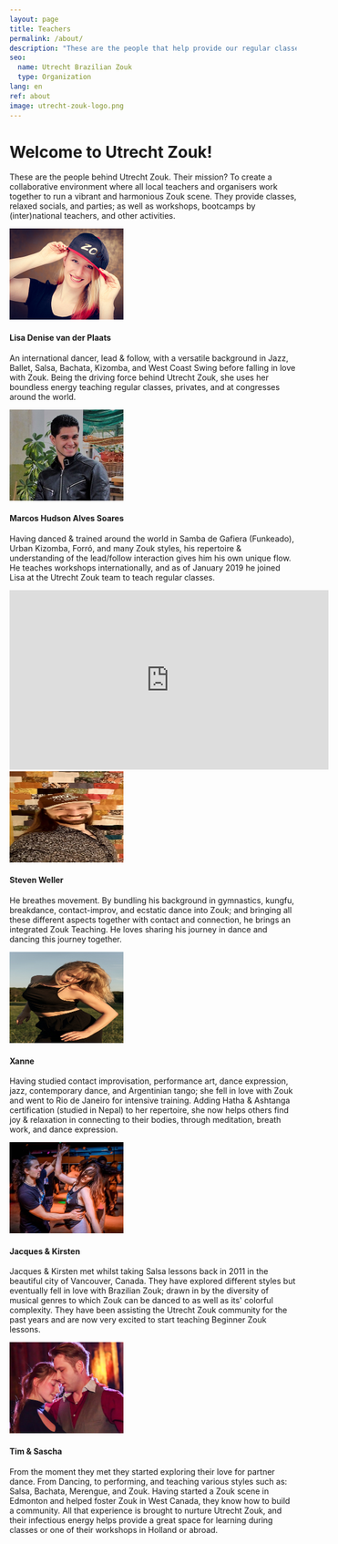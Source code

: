 ```yaml
---
layout: page
title: Teachers
permalink: /about/
description: "These are the people that help provide our regular classes, relaxed socials & party's, workshops & bootcamps by (inter)national teachers, and other activities."
seo:
  name: Utrecht Brazilian Zouk
  type: Organization
lang: en
ref: about
image: utrecht-zouk-logo.png
---
```


# Welcome to Utrecht Zouk!
<section>
  <p>
  These are the people behind Utrecht Zouk.
  Their mission? To create a collaborative environment where all local teachers
  and organisers work together to run a vibrant and harmonious Zouk scene.
  They provide classes,
  relaxed socials,
  and parties;
  as well as workshops,
  bootcamps by (inter)national teachers,
  and other activities.
  </p>
</section>

<section class="palm-left">
  <picture>
  <img
    alt='Lisa Denise van der Plaats wearing a Zouk baseball cap' 
    id='lisa'
    height='160px'
    src='/lisa-denise-van-der-plaats.jpg'
    style='object-position:50% 46%'
    width='200px'
    />
  </picture>
  <h4>Lisa Denise van der Plaats</h4>
  <p>
  An international dancer,
  lead & follow,
  with a versatile background in
  Jazz,
  Ballet,
  Salsa,
  Bachata,
  Kizomba,
  and West Coast Swing before falling in love with Zouk.
  Being the driving force behind Utrecht Zouk,
  she uses her boundless energy teaching regular classes,
  privates,
  and at congresses around the world.
  <!-- <a href='' class='more'>read more</a> -->
  </p>
</section>

<section class="palm-right">
  <picture>
  <img
    alt='Marcos Hudson Alves Soares'
    id='marcos'
    height='160px'
    src='/marcos-hudson-alves-soares.jpg'
    style='object-position:50% 27%'
    width='200px'
  />
  </picture>
  <h4>Marcos Hudson Alves Soares</h4>
  <p>
  Having danced & trained around the world in
  Samba de Gafiera (Funkeado),
  Urban Kizomba,
  Forró,
  and many Zouk styles,
  his repertoire & understanding of the lead/follow interaction gives him his own unique flow.
  He teaches workshops internationally,
  and as of January 2019 he joined Lisa at the Utrecht Zouk team to teach regular classes.
  <!-- <a href='' class='more'>read more</a> -->
  </p>
</section>

<section>
  <div class="responsive-video">
  <iframe
    allow="accelerometer; autoplay; encrypted-media; gyroscope; picture-in-picture"
    allowfullscreen
    frameborder="0"
    height="315"
    src="https://www.youtube.com/embed/X_GtH00AlFs"
    width="560"
  ></iframe>
  </div>
</section>

<div> </div>

<section class="palm-right">
  <picture>
  <img
    alt='Steven Weller Love/Zouk baseball cap' 
    id='steven'
    height='160px'
    src='/steven-weller.jpg'
    style='object-position:50% 37%'
    width='200px'
    />
  </picture>
  <h4>Steven Weller</h4>
  <p>
  He breathes movement.
  By bundling his background in gymnastics,
  kungfu,
  breakdance,
  contact-improv,
  and ecstatic dance into Zouk;
  and bringing all these different aspects together with contact and connection,
  he brings an integrated Zouk Teaching.
  He loves sharing his journey in dance and dancing this journey together.
  </p>
</section>

<section class="palm-left">
  <picture>
  <img
    alt='Xanne'
    id='Xanne'
    height='160px'
    src='/xanne.jpg'
    style='object-position:50% 26%'
    width='200px'
  />
  </picture>

  <h4>Xanne</h4>
  <p>
  Having studied contact improvisation,
  performance art,
  dance expression,
  jazz,
  contemporary dance,
  and Argentinian tango;
  she fell in love with Zouk and went to Rio de Janeiro for intensive training.
  Adding Hatha & Ashtanga certification (studied in Nepal) to her repertoire,
  she now helps others find joy & relaxation in connecting to their bodies,
  through meditation, breath work, and dance expression.
  </p>
</section>

<section class="palm-right">
  <picture>
  <img
    alt='Jacques & Kirsten dancing Zouk'
    id='jacques-and-kirsten'
    height='160px'
    src='/jacques-and-kirsten.jpg'
    style='object-position:50% 27%'
    width='200px'
  />
  </picture>
  <h4>Jacques & Kirsten</h4>
  <p>
  Jacques & Kirsten met whilst taking Salsa lessons back in 2011 in the beautiful city of Vancouver,
  Canada.
  They have explored different styles but eventually fell in love with Brazilian Zouk;
  drawn in by the diversity of musical genres to which Zouk can be danced to as well as its' colorful complexity.
  They have been assisting the Utrecht Zouk community for the past years
  and are now very excited to start teaching Beginner Zouk lessons.
  <!-- <a href='' class='more'>read more</a> -->
  </p>
</section>

<section class="palm-right">
  <picture>
  <img
    alt='Tim & Sascha dancing Zouk'
    id='tim-and-sascha'
    height='160px'
    src='/tim-and-sascha.jpg'
    style='object-position:50% 40%'
    width='200px'
  />
  </picture>
  <h4>Tim & Sascha</h4>
  <p>
  From the moment they met they started exploring their love for partner dance.
  From Dancing,
  to performing,
  and teaching various styles such as:
  Salsa,
  Bachata,
  Merengue,
  and Zouk.
  Having started a Zouk scene in Edmonton
  and helped foster Zouk in West Canada,
  they know how to build a community.
  All that experience is brought to nurture Utrecht Zouk,
  and their infectious energy helps provide a great space for learning
  during classes or one of their workshops in Holland or abroad.
  <!-- <a href='' class='more'>read more</a> -->
  </p>
</section>
